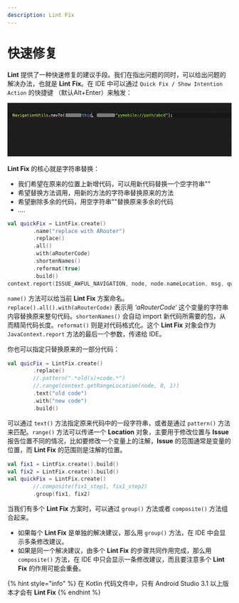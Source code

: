 ```yaml
---
description: Lint Fix
---
```


# 快速修复

**Lint** 提供了一种快速修复的建议手段。我们在指出问题的同时，可以给出问题的解决办法，也就是 **Lint** **Fix**。在 IDE 中可以通过 `Quick Fix / Show Intention Action` 的快捷键 （默认Alt+Enter）来触发：

![replace NavigationUtils with ARouter](../.gitbook/assets/quickfixsample.gif)

**Lint Fix** 的核心就是字符串替换：

* 我们希望在原来的位置上新增代码，可以用新代码替换一个空字符串""
* 希望替换方法调用，用新的方法的字符串替换原来的方法
* 希望删除多余的代码，用空字符串""替换原来多余的代码
* ....

```kotlin
val quickFix = LintFix.create()
        .name("replace with ARouter")
        .replace()
        .all()
        .with(aRouterCode)
        .shortenNames()
        .reformat(true)
        .build()
context.report(ISSUE_AWFUL_NAVIGATION, node, node.nameLocation, msg, quickFix)
```

 `name()` 方法可以给当前 **Lint Fix** 方案命名。`replace().all().with(aRouterCode)` 表示用 _‘aRouterCode‘_  这个变量的字符串内容替换原来整句代码。`shortenNames()` 会自动 import 新代码所需要的包，从而精简代码长度。`reformat()` 则是对代码格式化。这个 **Lint Fix** 对象会作为 `JavaContext.report` 方法的最后一个参数，传递给 IDE。

你也可以指定只替换原来的一部分代码：

```kotlin
val quicFix = LintFix.create()
        .replace()
        //.pattern(".*old(s)+code.*")
        //.range(context.getRangeLocation(node, 0, 1))
        .text("old code")
        .with("new code")
        .build()
```

 可以通过 `text()` 方法指定原来代码中的一段字符串，或者是通过 `pattern()` 方法来匹配。`range()` 方法可以传递一个 **Location** 对象，主要用于修改位置与 **Issue** 报告位置不同的情况，比如要修改一个变量上的注解，**Issue** 的范围通常是变量的位置，而 **Lint Fix** 的范围则是注解的位置。

```kotlin
val fix1 = LintFix.create().build()
val fix2 = LintFix.create().build()
val quickFix = LintFix.create()
        //.composite(fix1_step1, fix1_step2)
        .group(fix1, fix2)
```

 当我们有多个 **Lint Fix** 方案时，可以通过 `group()` 方法或者 `composite()` 方法组合起来。

* 如果每个 **Lint Fix** 是单独的解决建议，那么用 `group()` 方法，在 IDE 中会显示多条修改建议。
* 如果是同一个解决建议，由多个 **Lint Fix** 的步骤共同作用完成，那么用 `composite()` 方法，在 IDE 中只会显示一条修改建议，而且要注意多个 **Lint Fix** 的作用可能会重叠。

{% hint style="info" %}
在 Kotlin 代码文件中，只有 Android Studio 3.1 以上版本才会有 **Lint Fix**
{% endhint %}

